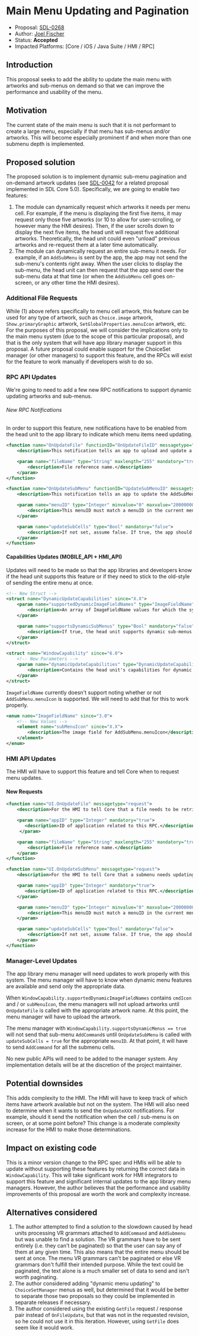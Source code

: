 # Main Menu Updating and Pagination

* Proposal: [SDL-0268](0268-main-menu-updating.md)
* Author: [Joel Fischer](https://github.com/joeljfischer)
* Status: **Accepted**
* Impacted Platforms: [Core / iOS / Java Suite / HMI / RPC]

## Introduction
This proposal seeks to add the ability to update the main menu with artworks and sub-menus on demand so that we can improve the performance and usability of the menu.

## Motivation
The current state of the main menu is such that it is not performant to create a large menu, especially if that menu has sub-menus and/or artworks. This will become especially prominent if and when more than one submenu depth is implemented.

## Proposed solution
The proposed solution is to implement dynamic sub-menu pagination and on-demand artwork updates (see [SDL-0042](https://github.com/smartdevicelink/sdl_evolution/blob/master/proposals/0042-transfer-invalid-image-rpc.md) for a related proposal implemented in SDL Core 5.0). Specifically, we are going to enable two features:

1. The module can dynamically request which artworks it needs per menu cell. For example, if the menu is displaying the first five items, it may request only those five artworks (or 10 to allow for user-scrolling, or however many the HMI desires). Then, if the user scrolls down to display the next five items, the head unit will request five additional artworks. Theoretically, the head unit could even "unload" previous artworks and re-request them at a later time automatically.
2. The module can dynamically request an entire sub-menu it needs. For example, if an `AddSubMenu` is sent by the app, the app may not send the sub-menu's contents right away. When the user clicks to display the sub-menu, the head unit can then request that the app send over the sub-menu data at that time (or when the `AddSubMenu` cell goes on-screen, or any other time the HMI desires).

### Additional File Requests
While (1) above refers specifically to menu cell artwork, this feature can be used for any type of artwork, such as `Choice.image` artwork, `Show.primaryGraphic` artwork, `SetGlobalProperties.menuIcon` artwork, etc. For the purposes of this proposal, we will consider the implications only to the main menu system (due to the scope of this particular proposal), and that is the only system that will have app library manager support in this proposal. A future proposal could enable support for the ChoiceSet manager (or other managers) to support this feature, and the RPCs will exist for the feature to work manually if developers wish to do so.

### RPC API Updates
We're going to need to add a few new RPC notifications to support dynamic updating artworks and sub-menus.

###### New RPC Notifications
In order to support this feature, new notifications have to be enabled from the head unit to the app library to indicate which menu items need updating.

```xml
<function name="OnUpdateFile" functionID="OnUpdateFileID" messagetype="notification" since="x.x">
    <description>This notification tells an app to upload and update a file with a given name.</description>

    <param name="fileName" type="String" maxlength="255" mandatory="true">
        <description>File reference name.</description>
    </param>
</function>
```

```xml
<function name="OnUpdateSubMenu" functionID="UpdateSubMenuID" messagetype="notification" since="x.x">
    <description>This notification tells an app to update the AddSubMenu or its 'sub' AddCommand and AddSubMenus with the requested data</description>

    <param name="menuID" type="Integer" minvalue="0" maxvalue="2000000000" mandatory="true">
        <description>This menuID must match a menuID in the current menu structure</description>
    </param>

    <param name="updateSubCells" type="Bool" mandatory="false">
        <description>If not set, assume false. If true, the app should send AddCommands with parentIDs matching the menuID. These AddCommands will then be attached to the submenu and displayed if the submenu is selected.</description>
    </param>
</function>
```

#### Capabilities Updates (MOBILE_API + HMI_API)
Updates will need to be made so that the app libraries and developers know if the head unit supports this feature or if they need to stick to the old-style of sending the entire menu at once.

```xml
<!-- New Struct -->
<struct name="DynamicUpdateCapabilities" since="X.X">
    <param name="supportedDynamicImageFieldNames" type="ImageFieldName" array="true" mandatory="false" minsize="1">
        <description>An array of ImageFieldName values for which the system supports sending OnFileUpdate notifications. If you send an Image struct for that image field with a name without having uploaded the image data using PutFile that matches that name, the system will request that you upload the data with PutFile at a later point when the HMI needs it. The HMI will then display the image in the appropriate field. If not sent, assume false.</description>
    </param>

    <param name="supportsDynamicSubMenus" type="Bool" mandatory="false">
        <description>If true, the head unit supports dynamic sub-menus by sending OnUpdateSubMenu notifications. If true, you should not send AddCommands that attach to a parentID for an AddSubMenu until OnUpdateSubMenu is received with the menuID. At that point, you should send all AddCommands with a parentID that match the menuID. If not set, assume false.</description>
    </param>
</struct>

<struct name="WindowCapability" since="6.0">
    <!-- New Parameters -->
    <param name="dynamicUpdateCapabilities" type="DynamicUpdateCapabilities" mandatory="false" since="X.X">
        <description>Contains the head unit's capabilities for dynamic updating features declaring if the module will send dynamic update RPCs.</description>
    </param>
</struct>
```

`ImageFieldName` currently doesn't support noting whether or not `AddSubMenu.menuIcon` is supported. We will need to add that for this to work properly.

```xml
<enum name="ImageFieldName" since="3.0">
    <!-- New Values -->
    <element name="subMenuIcon" since="X.X">
        <description>The image field for AddSubMenu.menuIcon</description>
    </element>
</enum>
```

### HMI API Updates
The HMI will have to support this feature and tell Core when to request menu updates.

#### New Requests
```xml
<function name="UI.OnUpdateFile" messagetype="request">
    <description>For the HMI to tell Core that a file needs to be retrieved from the app.</description>

    <param name="appID" type="Integer" mandatory="true">
       <description>ID of application related to this RPC.</description>
     </param>

    <param name="fileName" type="String" maxlength="255" mandatory="true">
        <description>File reference name.</description>
    </param>
</function>

<function name="UI.OnUpdateSubMenu" messagetype="request">
    <description>For the HMI to tell Core that a submenu needs updating</description>

    <param name="appID" type="Integer" mandatory="true">
       <description>ID of application related to this RPC.</description>
    </param>

    <param name="menuID" type="Integer" minvalue="0" maxvalue="2000000000" mandatory="true">
        <description>This menuID must match a menuID in the current menu structure</description>
    </param>

    <param name="updateSubCells" type="Bool" mandatory="false">
        <description>If not set, assume false. If true, the app should send AddCommands with parentIDs matching the menuID. These AddCommands will then be attached to the submenu and displayed if the submenu is selected.</description>
    </param>
</function>
```

### Manager-Level Updates
The app library menu manager will need updates to work properly with this system. The menu manager will have to know when dynamic menu features are available and send only the appropriate data.

When `WindowCapability.supportedDynamicImageFieldNames` contains `cmdIcon` and / or `subMenuIcon`, the menu managers will not upload artworks until `OnUpdateFile` is called with the appropriate artwork name. At this point, the menu manager will have to upload the artwork. 

The menu manager with `WindowCapability.supportsDynamicMenus == true` will not send that sub-menu `AddCommand`s until `OnUpdateSubMenu` is called with `updateSubCells = true` for the appropriate `menuID`. At that point, it will have to send `AddCommand` for all the submenu cells.

No new public APIs will need to be added to the manager system. Any implementation details will be at the discretion of the project maintainer.

## Potential downsides
This adds complexity to the HMI. The HMI will have to keep track of which items have artwork available but not on the system. The HMI will also need to determine when it wants to send the `OnUpdateXXX` notifications. For example, should it send the notification when the cell / sub-menu is on screen, or at some point before? This change is a moderate complexity increase for the HMI to make those determinations.

## Impact on existing code
This is a minor version change to the RPC spec and HMIs will be able to update without supporting these features by returning the correct data in `WindowCapability`. This will take significant work for HMI integrators to support this feature and significant internal updates to the app library menu managers. However, the author believes that the performance and usability improvements of this proposal are worth the work and complexity increase.

## Alternatives considered
1. The author attempted to find a solution to the slowdown caused by head units processing VR grammars attached to `AddCommand` and `AddSubmenu` but was unable to find a solution. The VR grammars have to be sent entirely (i.e. they can't be paginated) so that the user can say any of them at any given time. This also means that the entire menu should be sent at once. The menu VR grammars can't be paginated or else VR grammars don't fulfill their intended purpose. While the text could be paginated, the text alone is a much smaller set of data to send and isn't worth paginating.
2. The author considered adding "dynamic menu updating" to `ChoiceSetManager` menus as well, but determined that it would be better to separate those two proposals so they could be implemented in separate releases if necessary.
3. The author considered using the existing `GetFile` request / response pair instead of `OnFileUpdate`, but that was not in the requested revision, so he could not use it in this iteration. However, using `GetFile` does seem like it would work.
